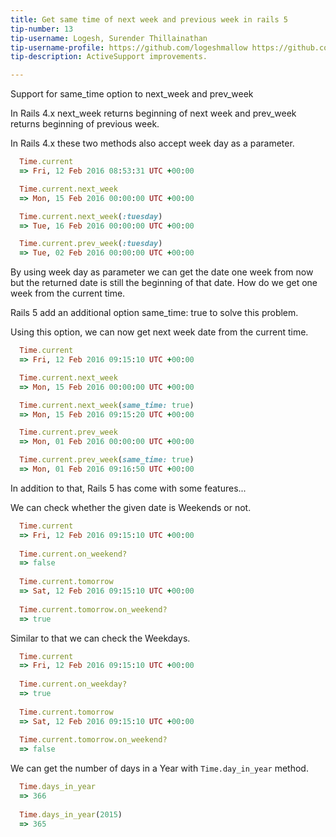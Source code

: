 ```yaml
---
title: Get same time of next week and previous week in rails 5
tip-number: 13
tip-username: Logesh, Surender Thillainathan
tip-username-profile: https://github.com/logeshmallow https://github.com/harrysuren
tip-description: ActiveSupport improvements.

---
```



Support for same_time option to next_week and prev_week

In Rails 4.x next_week returns beginning of next week and prev_week returns beginning of previous week.

In Rails 4.x these two methods also accept week day as a parameter.

```ruby
  Time.current
  => Fri, 12 Feb 2016 08:53:31 UTC +00:00

  Time.current.next_week
  => Mon, 15 Feb 2016 00:00:00 UTC +00:00

  Time.current.next_week(:tuesday)
  => Tue, 16 Feb 2016 00:00:00 UTC +00:00

  Time.current.prev_week(:tuesday)
  => Tue, 02 Feb 2016 00:00:00 UTC +00:00
```

By using week day as parameter we can get the date one week from now but the returned date is still the beginning of that date. How do we get one week from the current time.

Rails 5 add an additional option same_time: true to solve this problem.

Using this option, we can now get next week date from the current time.

```ruby
  Time.current
  => Fri, 12 Feb 2016 09:15:10 UTC +00:00

  Time.current.next_week
  => Mon, 15 Feb 2016 00:00:00 UTC +00:00

  Time.current.next_week(same_time: true)
  => Mon, 15 Feb 2016 09:15:20 UTC +00:00

  Time.current.prev_week
  => Mon, 01 Feb 2016 00:00:00 UTC +00:00

  Time.current.prev_week(same_time: true)
  => Mon, 01 Feb 2016 09:16:50 UTC +00:00
```

In addition to that, Rails 5 has come with some features...

We can check whether the given date is Weekends or not.

```ruby
  Time.current
  => Fri, 12 Feb 2016 09:15:10 UTC +00:00
  
  Time.current.on_weekend?
  => false
  
  Time.current.tomorrow
  => Sat, 12 Feb 2016 09:15:10 UTC +00:00
    
  Time.current.tomorrow.on_weekend?
  => true
```

Similar to that we can check the Weekdays.

```ruby
  Time.current
  => Fri, 12 Feb 2016 09:15:10 UTC +00:00
  
  Time.current.on_weekday?
  => true
  
  Time.current.tomorrow
  => Sat, 12 Feb 2016 09:15:10 UTC +00:00
    
  Time.current.tomorrow.on_weekend?
  => false
```

We can get the number of days in a Year with `Time.day_in_year` method.

```ruby
  Time.days_in_year
  => 366
  
  Time.days_in_year(2015)
  => 365
```
